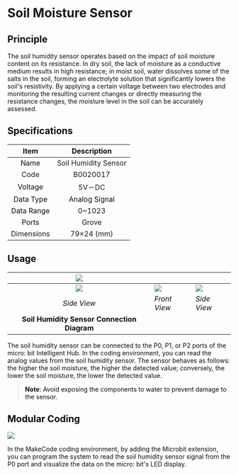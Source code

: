# Soil Moisture Sensor
## **<font style="color:rgb(13, 13, 13);">Principle</font>**
<font style="color:rgb(13, 13, 13);">The soil humidity sensor operates based on the impact of soil moisture content on its resistance. In dry soil, the lack of moisture as a conductive medium results in high resistance; in moist soil, water dissolves some of the salts in the soil, forming an electrolyte solution that significantly lowers the soil's resistivity. By applying a certain voltage between two electrodes and monitoring the resulting current changes or directly measuring the resistance changes, the moisture level in the soil can be accurately assessed.</font>

## <font style="color:rgb(13, 13, 13);">Specifications</font>
| Item | **<font style="color:rgb(13, 13, 13);">Description</font>** |
| :---: | :---: |
| <font style="color:rgb(13, 13, 13);">Name</font> | Soil Humidity Sensor |
| Code | B0020017 |
| <font style="color:rgb(13, 13, 13);"> Voltage</font> | 5V－DC |
| <font style="color:rgb(13, 13, 13);">Data Type</font> | <font style="color:rgb(13, 13, 13);"> Analog Signal</font> |
| <font style="color:rgb(13, 13, 13);">Data Range</font> | 0~1023 |
| <font style="color:rgb(13, 13, 13);">Ports</font> | Grove |
|  Dimensions   | 79×24 (mm) |


## **<font style="color:rgb(13, 13, 13);">Usage</font>**
| ![](img/01Soil.png) | | |
| :---: | --- | --- |
| ![](img/02Soil.png) | ![](img/03Soil.png) | ![](img/04Soil.png) |
| _<font style="color:rgb(13, 13, 13);">Side View</font>_ | _<font style="color:rgb(13, 13, 13);">Front View</font>_ | _<font style="color:rgb(13, 13, 13);">Side View</font>_ |
| **<font style="color:rgb(13, 13, 13);">Soil Humidity Sensor Connection Diagram</font>** | | |


<font style="color:rgb(13, 13, 13);">The soil humidity sensor can be connected to the P0, P1, or P2 ports of the micro: bit Intelligent Hub. In the coding environment, you can read the analog values from the soil humidity sensor. The sensor behaves as follows: the higher the soil moisture, the higher the detected value; conversely, the lower the soil moisture, the lower the detected value.</font>

> **<font style="color:rgb(13, 13, 13);">Note</font>**<font style="color:rgb(13, 13, 13);">: Avoid exposing the components to water to prevent damage to the sensor.</font>
>

## **<font style="color:rgb(13, 13, 13);">Modular Coding</font>**
![](img/05Soil.webp)

<font style="color:rgb(13, 13, 13);">In the MakeCode coding environment, by adding the Microbit extension, you can program the system to read the soil humidity sensor signal from the P0 port and visualize the data on the micro: bit's LED display.</font>

